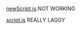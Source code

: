 [newScript.js](https://awilh37.github.io/cgo/code/index.html) NOT WORKING

[script.js](https://awilh37.github.io/cgo/code/old_index.html) REALLY LAGGY
